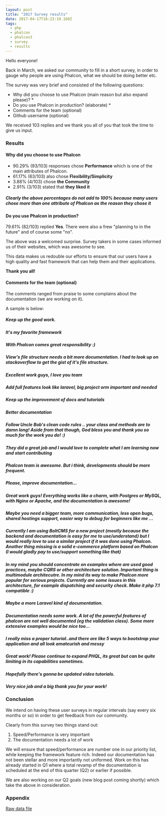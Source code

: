 ```yaml
---
layout: post
title: "2017 Survey results"
date: 2017-04-17T16:23:19.160Z
tags: 
  - php
  - phalcon
  - phalcon3
  - survey
  - results
---
```

Hello everyone!

Back in March, we asked our community to fill in a short survey, in order to gauge why people are using Phalcon, what we should be doing better etc.

The survey was very brief and consisted of the following questions:

<!--more-->
* Why did you choose to use Phalcon (main reason but also expand please)? *
* Do you use Phalcon in production? (elaborate) *
* Comments for the team (optional)
* Github username (optional)

We received 103 replies and we thank you all of you that took the time to give us input.

### Results
#### Why did you choose to use Phalcon
* 90.29% (93/103) responses chose **Performance** which is one of the main attributes of Phalcon.
* 61.17% (63/103) also chose **Flexibility/Simplicity**
* 3.88% (4/103) chose **the Community**
* 2.91% (3/103) stated that **they liked it**

<h5 class="alert alert-info">
Clearly the above percentages do not add to 100% because many users chose more than one attribute of Phalcon as the reason they chose it
</h5>

#### Do you use Phalcon in production?
79.61% (82/103) replied **Yes**. There were also a frew "planning to in the future" and of course some "no".

The above was a welcomed surprise. Survey takers in some cases informed us of their websites, which was awesome to see. 

This data makes us redouble our efforts to ensure that our users have a high quality and fast framework that can help them and their applications.

**Thank you all!**

#### Comments for the team (optional)
The comments ranged from praise to some complains about the documentation (we are working on it).

A sample is below:

<h5 class="alert alert-info">Keep up the good work. </h5> 
<h5 class="alert alert-info">It's my favorite framework </h5>
<h5 class="alert alert-info">With Phalcon comes great responsibility :) </h5>
<h5 class="alert alert-info">View's file structure needs a bit more documentation. I had to look up on stackoverflow to get the gist of it's file structure. </h5>
<h5 class="alert alert-info">Excellent work guys, I love you team </h5>
<h5 class="alert alert-info">Add full features look like laravel, big project orm important and needed </h5>
<h5 class="alert alert-info">Keep up the improvement of docs and tutorials </h5>
<h5 class="alert alert-info">Better documentation </h5>
<h5 class="alert alert-info">Follow Uncle Bob's clean code rules .. your class and methods are to damn long!  Aside from that though, God bless you and thank you so much for the work you do! :) </h5>
<h5 class="alert alert-info">They did a great job and I would love to complete what I am learning now and start contributing </h5>
<h5 class="alert alert-info">Phalcon team is awesome. But i think, developments should be more frequent. </h5>
<h5 class="alert alert-info">Please, improve documentation... </h5> 
<h5 class="alert alert-info">Great work guys! Everything works like a charm, with Postgres or MySQL, with Nginx or Apache, and the documentation is awesome! </h5>
<h5 class="alert alert-info">Maybe you need a bigger team, more communication, less open bugs, shared hostings support, easier way to debug for beginners like me ... </h5>
<h5 class="alert alert-info">Currently I am using BoltCMS for a new project (mostly because the backend and documentation is easy for me to use/understand) but I would really love to use a similar project if it was done using Phalcon. Another thing missing is a solid e-commerce platform based on Phalcon (I would gladly pay to use/support something like that) </h5>
<h5 class="alert alert-info">In my mind you should concentrate on examples where are used good practices, maybe CQRS or other architecture solution. Important thing is multimodule architecutre. In my mind its way to make Phalcon more popular for serious projects. Currently are some issues in this architecture, for example dispatching and security check. Make it php 7.1 compatible :) </h5>
<h5 class="alert alert-info">Maybe a more Laravel kind of documentation. </h5>
<h5 class="alert alert-info">Documentation needs some work. A lot of the powerful features of phalcon are not well documented (eg the validation class). Some more extensive examples would be nice too... </h5>
<h5 class="alert alert-info">I really miss a proper tutorial..and there are like 5 ways to bootstrap your application and all look amateurish and messy </h5>
<h5 class="alert alert-info">Great work! Please continue to expand PHQL, its great but can be quite limiting in its capabilities sometimes. </h5> 
<h5 class="alert alert-info">Hopefully there's gonna be updated video tutorials. </h5> 
<h5 class="alert alert-info">Very nice job and a big thank you for your work! </h5>

### Conclusion
We intend on having these user surveys in regular intervals (say every six months or so) in order to get feedback from our community.

Clearly from this survey two things stand out:
1. Speed/Performance is very important
2. The documentation needs a lot of work

We will ensure that speed/performance are number one in our priority list, while keeping the framework feature rich. Indeed our documentation has not been stellar and more importantly not uniformed. Work on this has already started in Q1 where a total revamp of the documentation is scheduled at the end of this quarter (Q2) or earlier if possible.

We are also working on our Q2 goals (new blog post coming shortly) which take the above in consideration.

### Appendix

[Raw data file](/assets/files/2017-04-17-2017-survey-responses.csv)